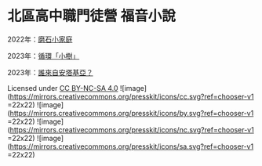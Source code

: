 # 北區高中職門徒營 福音小說

2022年：[磨石小家庭](https://taipeisia.github.io/GospelNovel/2022/Content.html)

2023年：[循環「小樹」](https://taipeisia.github.io/GospelNovel/2023/Content.html)

2023年：[誰來自安塔基亞？](https://taipeisia.github.io/GospelNovel/2024/Content.html)



Licensed under [CC BY-NC-SA 4.0](https://creativecommons.org/licenses/by-nc-sa/4.0/?ref=chooser-v1)  ![image](https://mirrors.creativecommons.org/presskit/icons/cc.svg?ref=chooser-v1 =22x22) ![image](https://mirrors.creativecommons.org/presskit/icons/by.svg?ref=chooser-v1 =22x22) ![image](https://mirrors.creativecommons.org/presskit/icons/nc.svg?ref=chooser-v1 =22x22) ![image](https://mirrors.creativecommons.org/presskit/icons/sa.svg?ref=chooser-v1 =22x22)
